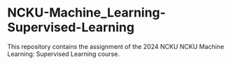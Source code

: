 # NCKU-Machine_Learning-Supervised-Learning
This repository contains the assignment of the 2024 NCKU NCKU Machine Learning: Supervised Learning course. 
